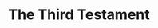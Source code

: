 --- 
title: "The Third Testament"
publishdate: "2019-4-20T16:48:46+02:00"
src: "https://365manga.net/manga/the-third-testament"
image: "https://data.365manga.net/images/thumbnails/24017-the-third-testament.jpg"
description: "At the dawn of the fourteenth century, a disgraced inquisitor and his young disciple find themselves at the heart of a struggle for power between medieval Europe's occult powers ... From the roofs of Notre Dame to the most distant abbeys, they embark on a quest for the greatest mystery of all: the Third Testament. Because everyone is ready to fight to the death to recover this testament which could…"
---